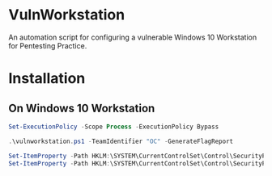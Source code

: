 # VulnWorkstation
An automation script for configuring a vulnerable Windows 10 Workstation for Pentesting Practice.

# Installation
## On Windows 10 Workstation

```powershell
Set-ExecutionPolicy -Scope Process -ExecutionPolicy Bypass
```
```powershell
.\vulnworkstation.ps1 -TeamIdentifier "OC" -GenerateFlagReport
```
```powershell
Set-ItemProperty -Path HKLM:\SYSTEM\CurrentControlSet\Control\SecurityProviders\SCHANNEL\Protocols\TLS 1.1\Client -Name Enabled -Value 1 -Type DWord
Set-ItemProperty -Path HKLM:\SYSTEM\CurrentControlSet\Control\SecurityProviders\SCHANNEL\Protocols\TLS 1.0\Server -Name Enabled -Value 1 -Type DWord
```
